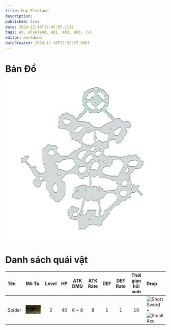 ```yaml
---
title: Map Elveland
description: 
published: true
date: 2024-12-10T17:45:07.111Z
tags: eb, elveland, eb1, eb2, eb3, lv1
editor: markdown
dateCreated: 2024-12-10T17:32:37.666Z
---
```


# Bản Đồ
![spider.jpg](/assets/monsters/elveland/minimap.png)

# Danh sách quái vật
| Tên | Mô Tả | Level | HP | ATK DMG | ATK Rate | DEF | DEF Rate | Thời gian hồi sinh | Drop |
|:----|:------|:-----:|:--:|:-------:|:--------:|:---:|:--------:|:-------------------:|:-----|
| Spider | ![spider.jpg](/assets/monsters/elveland/spider.jpg "Spider") | 2 | 40 | 6 ~ 8 | 8 | 1 | 1 | 10 | ![Short Sword](https://mu0rs.com/item_images/0/1.gif "Rìu nhẹ") • ![Small Axe](https://mu0rs.com/item_images/1/0.gif "Rìu nhỏ") |